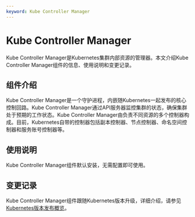 ```yaml
---
keyword: Kube Controller Manager
---
```


# Kube Controller Manager

Kube Controller Manager是Kubernetes集群内部资源的管理器。本文介绍Kube Controller Manager组件的信息、使用说明和变更记录。

## 组件介绍

Kube Controller Manager是一个守护进程，内嵌随Kubernetes一起发布的核心控制回路。Kube Controller Manager通过API服务器监控集群的状态，确保集群处于预期的工作状态。Kube Controller Manager由负责不同资源的多个控制器构成。目前，Kubernetes自带的控制器包括副本控制器、节点控制器、命名空间控制器和服务账号控制器等。

## 使用说明

Kube Controller Manager组件默认安装，无需配置即可使用。

## 变更记录

Kube Controller Manager组件跟随Kubernetes版本升级，详细介绍，请参见[Kubernetes版本发布概览](/intl.zh-CN/产品发布记录/Kubernetes版本发布说明/Kubernetes版本发布概览.md)。


